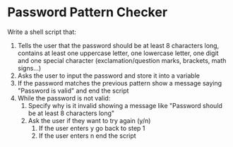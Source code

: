 # Password Pattern Checker
Write a shell script that:
1. Tells the user that the password should be at least 8 characters long, contains at least one uppercase letter, one lowercase letter, one digit and one special character (exclamation/question marks, brackets, math signs...)
2. Asks the user to input the password and store it into a variable
3. If the password matches the previous pattern show a message saying "Password is valid" and end the script
4. While the password is not valid:
    1. Specify why is it invalid showing a message like "Password should be at least 8 characters long"
    2. Ask the user if they want to try again (y/n)
        1. If the user enters y go back to step 1
        2. If the user enters n end the script